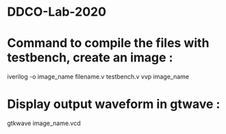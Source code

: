 # DDCO-Lab-2020
# Command to compile the files with testbench, create an image :

iverilog -o image_name filename.v testbench.v
vvp image_name

# Display output waveform in gtwave : 
gtkwave image_name.vcd
